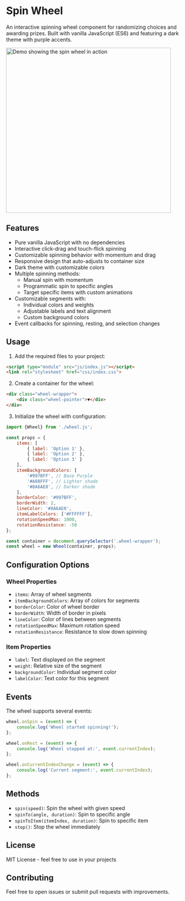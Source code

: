 # Spin Wheel

An interactive spinning wheel component for randomizing choices and awarding prizes. Built with vanilla JavaScript (ES6) and featuring a dark theme with purple accents.

<img src="examples/demo.gif" alt="Demo showing the spin wheel in action" width="450px">

## Features

- Pure vanilla JavaScript with no dependencies
- Interactive click-drag and touch-flick spinning
- Customizable spinning behavior with momentum and drag
- Responsive design that auto-adjusts to container size
- Dark theme with customizable colors
- Multiple spinning methods:
  - Manual spin with momentum
  - Programmatic spin to specific angles
  - Target specific items with custom animations
- Customizable segments with:
  - Individual colors and weights
  - Adjustable labels and text alignment
  - Custom background colors
- Event callbacks for spinning, resting, and selection changes

## Usage

1. Add the required files to your project:

```html
<script type="module" src="js/index.js"></script>
<link rel="stylesheet" href="css/index.css">
```

2. Create a container for the wheel:

```html
<div class="wheel-wrapper">
    <div class="wheel-pointer">▼</div>
</div>
```

3. Initialize the wheel with configuration:

```javascript
import {Wheel} from './wheel.js';

const props = {
    items: [
        { label: 'Option 1' },
        { label: 'Option 2' },
        { label: 'Option 3' }
    ],
    itemBackgroundColors: [
        '#997BFF', // Base Purple
        '#A88FFF', // Lighter shade
        '#8A6AE0', // Darker shade
    ],
    borderColor: '#997BFF',
    borderWidth: 2,
    lineColor: '#8A6AE0',
    itemLabelColors: ['#FFFFFF'],
    rotationSpeedMax: 1000,
    rotationResistance: -50
};

const container = document.querySelector('.wheel-wrapper');
const wheel = new Wheel(container, props);
```

## Configuration Options

### Wheel Properties

- `items`: Array of wheel segments
- `itemBackgroundColors`: Array of colors for segments
- `borderColor`: Color of wheel border
- `borderWidth`: Width of border in pixels
- `lineColor`: Color of lines between segments
- `rotationSpeedMax`: Maximum rotation speed
- `rotationResistance`: Resistance to slow down spinning

### Item Properties

- `label`: Text displayed on the segment
- `weight`: Relative size of the segment
- `backgroundColor`: Individual segment color
- `labelColor`: Text color for this segment

## Events

The wheel supports several events:

```javascript
wheel.onSpin = (event) => {
    console.log('Wheel started spinning!');
};

wheel.onRest = (event) => {
    console.log('Wheel stopped at:', event.currentIndex);
};

wheel.onCurrentIndexChange = (event) => {
    console.log('Current segment:', event.currentIndex);
};
```

## Methods

- `spin(speed)`: Spin the wheel with given speed
- `spinTo(angle, duration)`: Spin to specific angle
- `spinToItem(itemIndex, duration)`: Spin to specific item
- `stop()`: Stop the wheel immediately

## License

MIT License - feel free to use in your projects

## Contributing

Feel free to open issues or submit pull requests with improvements.
